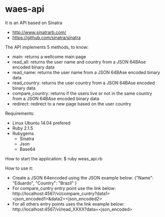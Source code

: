 # waes-api

It is an API based on Sinatra
 - http://www.sinatrarb.com/
 - https://github.com/sinatra/sinatra

 The API implements 5 methods, to know:
 - main:            returns a wellcome main page
 - read_all:        returns the user name and country from a JSON 64BAse encoded binary data
 - read_name:       returns the user name from a JSON 64BAse encoded binary data
 - read_country:    returns the user country from a JSON 64BAse encoded binary data
 - compare_country: returns if the users live or not in the same country from a JSON 64BAse encoded binary data
 - redirect:        redirect to a new page based on the user country

 Requirements:
 - Linux Ubuntu 14.04 prefered
 - Ruby 2.1.5
 - Rubygems
    - Sinatra
    - Json
    - Base64

 How to start the application:
 $ ruby weas_api.rb

 How to use it:
 - Create a JSON 64encoded using the JSON example below:
   {"Name": "Eduardo", "Country": "Brazil" }
 - For compare_cuntry entry point use the link below:
   http://localhost:4567/vi/compare_cuntry?data1=<json_encoded1>&data2=<json_encoded2>
 - For all others entry points uses the link example below:
   http://localhost:4567/vi/read_XXXX?data=<json_encoded>
